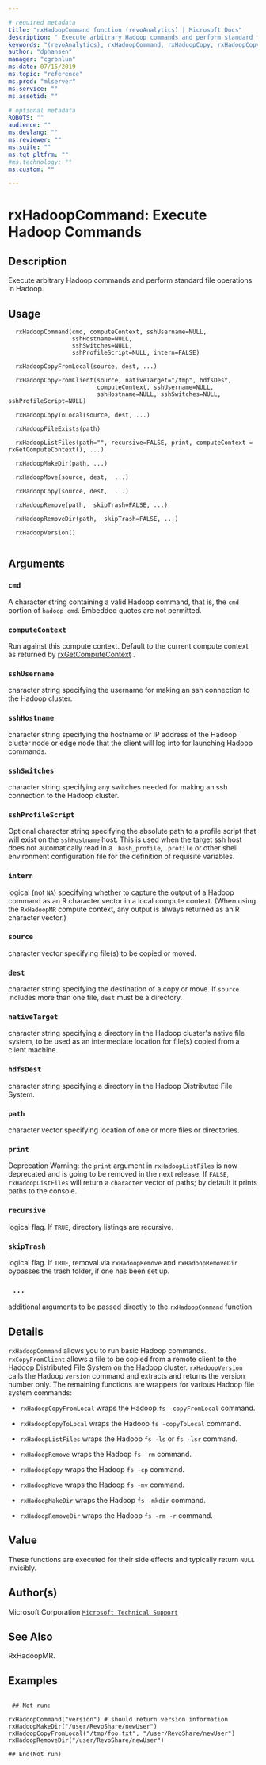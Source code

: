 ```yaml
--- 

# required metadata 
title: "rxHadoopCommand function (revoAnalytics) | Microsoft Docs" 
description: " Execute arbitrary Hadoop commands and perform standard file operations in Hadoop. " 
keywords: "(revoAnalytics), rxHadoopCommand, rxHadoopCopy, rxHadoopCopyFromLocal, rxHadoopCopyFromClient, rxHadoopCopyToLocal, rxHadoopFileExists, rxHadoopListFiles, rxHadoopMakeDir, rxHadoopMove, rxHadoopRemove, rxHadoopRemoveDir, rxHadoopVersion, file" 
author: "dphansen" 
manager: "cgronlun" 
ms.date: 07/15/2019
ms.topic: "reference" 
ms.prod: "mlserver" 
ms.service: "" 
ms.assetid: "" 

# optional metadata 
ROBOTS: "" 
audience: "" 
ms.devlang: "" 
ms.reviewer: "" 
ms.suite: "" 
ms.tgt_pltfrm: "" 
#ms.technology: "" 
ms.custom: "" 

--- 
```














 # rxHadoopCommand:  Execute Hadoop Commands  
 ## Description

Execute arbitrary Hadoop commands and perform standard file operations in Hadoop.


 ## Usage

```   
  rxHadoopCommand(cmd, computeContext, sshUsername=NULL, 
                  sshHostname=NULL, 
                  sshSwitches=NULL,
                  sshProfileScript=NULL, intern=FALSE)

  rxHadoopCopyFromLocal(source, dest, ...) 

  rxHadoopCopyFromClient(source, nativeTarget="/tmp", hdfsDest, 
                         computeContext, sshUsername=NULL, 
                         sshHostname=NULL, sshSwitches=NULL, sshProfileScript=NULL)

  rxHadoopCopyToLocal(source, dest, ...) 

  rxHadoopFileExists(path)

  rxHadoopListFiles(path="", recursive=FALSE, print, computeContext = rxGetComputeContext(), ...)

  rxHadoopMakeDir(path, ...)

  rxHadoopMove(source, dest,  ...)

  rxHadoopCopy(source, dest,  ...)

  rxHadoopRemove(path,  skipTrash=FALSE, ...)

  rxHadoopRemoveDir(path,  skipTrash=FALSE, ...)

  rxHadoopVersion()


```


 ## Arguments



 ### `cmd`
 A character string containing a valid Hadoop command, that is, the `cmd` portion of `hadoop cmd`. Embedded quotes are not permitted. 



 ### `computeContext`
 Run against this compute context. Default to the current compute context as returned by [rxGetComputeContext](rxSetComputeContext.md) 
  .


 ### `sshUsername`
 character string specifying the username for making an ssh connection to the Hadoop cluster. 



 ### `sshHostname`
 character string specifying the hostname or IP address of the Hadoop cluster node or edge node that the client will log into for launching Hadoop commands. 



 ### `sshSwitches`
 character string specifying any switches needed for making an ssh connection to the Hadoop cluster. 



 ### `sshProfileScript`
 Optional character string specifying the absolute path to a profile script that will exist on the `sshHostname` host. This is used when the target ssh host does not automatically read in a `.bash_profile`, `.profile` or other shell environment configuration file for the definition of requisite variables. 



 ### `intern`
 logical (not `NA`) specifying whether to capture the output of a Hadoop command as an R character vector in a local compute context. (When using the `RxHadoopMR` compute context, any output is always returned as an R character vector.) 



 ### `source`
 character vector specifying file(s) to be copied or moved. 



 ### `dest`
 character string specifying the destination of a copy or move. If `source` includes more than one file, `dest` must be a directory. 



 ### `nativeTarget`
 character string specifying a directory in the Hadoop cluster's native file system, to be used as an intermediate location for file(s) copied from a client machine. 



 ### `hdfsDest`
 character string specifying a directory in the Hadoop Distributed File System. 



 ### `path`
 character vector specifying location of one or more files or directories. 



 ### `print`
 Deprecation Warning: the `print` argument in `rxHadoopListFiles` is now deprecated and is going to be removed in the next release. If `FALSE`, `rxHadoopListFiles` will return a `character` vector of paths; by default it prints paths to the console. 



 ### `recursive`
 logical flag. If `TRUE`, directory listings are recursive. 



 ### `skipTrash`
 logical flag. If `TRUE`, removal via `rxHadoopRemove` and `rxHadoopRemoveDir` bypasses the trash folder, if one has been set up. 



 ### ` ...`
 additional arguments to be passed directly to the `rxHadoopCommand` function. 




 ## Details

`rxHadoopCommand` allows you to run basic Hadoop commands. `rxCopyFromClient`
allows a file to be copied from a remote client to the Hadoop Distributed File System on the
Hadoop cluster. `rxHadoopVersion` calls the Hadoop `version` command and extracts
and returns the version number only. The remaining functions
are wrappers for various Hadoop file system commands:


* 
  `rxHadoopCopyFromLocal` wraps the Hadoop `fs -copyFromLocal` command.

* 
  `rxHadoopCopyToLocal` wraps the Hadoop `fs -copyToLocal` command.

* 
  `rxHadoopListFiles` wraps the Hadoop `fs -ls` or `fs -lsr` command.

* 
  `rxHadoopRemove` wraps the Hadoop `fs -rm` command.

* 
  `rxHadoopCopy` wraps the Hadoop `fs -cp` command.

* 
  `rxHadoopMove` wraps the Hadoop `fs -mv` command.

* 
  `rxHadoopMakeDir` wraps the Hadoop `fs -mkdir` command.

* 
  `rxHadoopRemoveDir` wraps the Hadoop `fs -rm -r` command.




 ## Value

These functions are executed for their side effects and typically return `NULL`
invisibly.

 ## Author(s)

Microsoft Corporation [`Microsoft Technical Support`](https://go.microsoft.com/fwlink/?LinkID=698556&clcid=0x409)




 ## See Also

RxHadoopMR.

 ## Examples

 ```

  ## Not run:

rxHadoopCommand("version") # should return version information
rxHadoopMakeDir("/user/RevoShare/newUser")
rxHadoopCopyFromLocal("/tmp/foo.txt", "/user/RevoShare/newUser")
rxHadoopRemoveDir("/user/RevoShare/newUser")

 ## End(Not run) 
```



